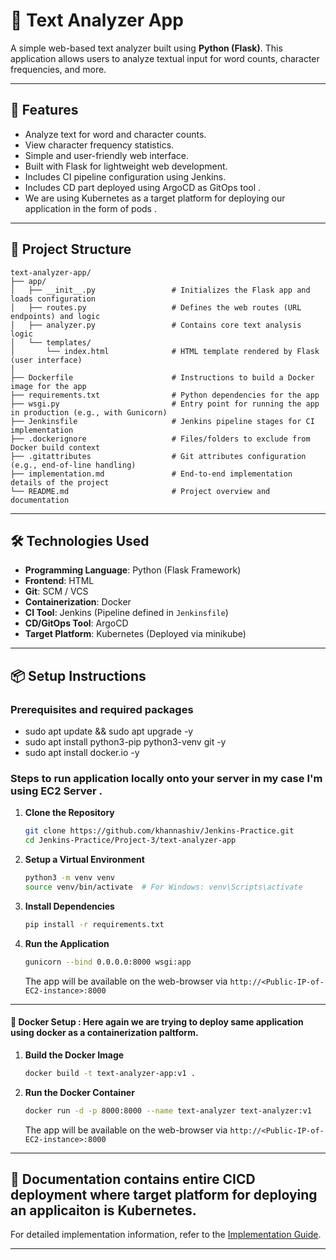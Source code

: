 # 📝 Text Analyzer App

A simple web-based text analyzer built using **Python (Flask)**. This application allows users to analyze textual input for word counts, character frequencies, and more.

---

## 🚀 Features

- Analyze text for word and character counts.
- View character frequency statistics.
- Simple and user-friendly web interface.
- Built with Flask for lightweight web development.
- Includes CI pipeline configuration using Jenkins.
- Includes CD part deployed using ArgoCD as GitOps tool .
- We are using Kubernetes as a target platform for deploying our application in the form of pods .

---

## 📂 Project Structure

```plaintext
text-analyzer-app/
├── app/
│   ├── __init__.py                 # Initializes the Flask app and loads configuration
│   ├── routes.py                   # Defines the web routes (URL endpoints) and logic
│   ├── analyzer.py                 # Contains core text analysis logic
│   └── templates/
│       └── index.html              # HTML template rendered by Flask (user interface)
│
├── Dockerfile                      # Instructions to build a Docker image for the app
├── requirements.txt                # Python dependencies for the app
├── wsgi.py                         # Entry point for running the app in production (e.g., with Gunicorn)
├── Jenkinsfile                     # Jenkins pipeline stages for CI implementation
├── .dockerignore                   # Files/folders to exclude from Docker build context
├── .gitattributes                  # Git attributes configuration (e.g., end-of-line handling)
├── implementation.md               # End-to-end implementation details of the project
└── README.md                       # Project overview and documentation
```

---

## 🛠️ Technologies Used

- **Programming Language**: Python (Flask Framework)
- **Frontend**: HTML
- **Git**: SCM / VCS
- **Containerization**: Docker
- **CI Tool**: Jenkins (Pipeline defined in `Jenkinsfile`)
- **CD/GitOps Tool**: ArgoCD
- **Target Platform**: Kubernetes (Deployed via minikube)

---

## 📦 Setup Instructions

### Prerequisites and required packages 

- sudo apt update && sudo apt upgrade -y
- sudo apt install python3-pip python3-venv git -y
- sudo apt  install docker.io -y

### Steps to run application locally onto your server in my case I'm using EC2 Server .

1. **Clone the Repository**
   ```bash
   git clone https://github.com/khannashiv/Jenkins-Practice.git
   cd Jenkins-Practice/Project-3/text-analyzer-app
   ```

2. **Setup a Virtual Environment**
   ```bash
   python3 -m venv venv
   source venv/bin/activate  # For Windows: venv\Scripts\activate
   ```

3. **Install Dependencies**
   ```bash
   pip install -r requirements.txt
   ```

4. **Run the Application**
   ```bash
   gunicorn --bind 0.0.0.0:8000 wsgi:app
   ```
   The app will be available on the web-browser via `http://<Public-IP-of-EC2-instance>:8000`

---

#### 🐳 Docker Setup : Here again we are trying to deploy same application using docker as a containerization paltform.

1. **Build the Docker Image**
   ```bash
   docker build -t text-analyzer-app:v1 .
   ```

2. **Run the Docker Container**
   ```bash
   docker run -d -p 8000:8000 --name text-analyzer text-analyzer:v1
   ```
    The app will be available on the web-browser via `http://<Public-IP-of-EC2-instance>:8000`

---

## 📄 Documentation contains entire CICD deployment where target platform for deploying an applicaiton is Kubernetes.

For detailed implementation information, refer to the [Implementation Guide](./implementation.md).

---
